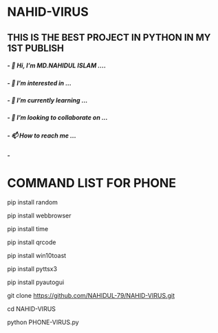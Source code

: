 # NAHID-VIRUS
## THIS IS THE BEST PROJECT IN PYTHON IN MY 1ST PUBLISH
##### - 👋 Hi, I’m MD.NAHIDUL ISLAM ....
##### - 👀 I’m interested in ...
##### - 🌱 I’m currently learning ...
##### - 💞️ I’m looking to collaborate on ...
##### - 📫 How to reach me ...
##### - 
# COMMAND LIST FOR PHONE 

pip install random

pip install webbrowser

pip install time

pip install qrcode

pip install win10toast

pip install pyttsx3

pip install pyautogui

git clone https://github.com/NAHIDUL-79/NAHID-VIRUS.git

cd NAHID-VIRUS

python PHONE-VIRUS.py


<!---
NAHIDUL-79/NAHIDUL-79 is a ✨ special ✨ repository because its `README.md` (this file) appears on your GitHub profile.
You can click the Preview link to take a look at your changes.
--->
